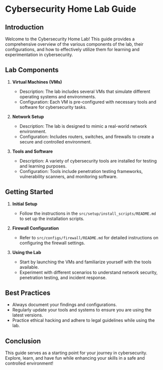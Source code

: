 # Cybersecurity Home Lab Guide

## Introduction
Welcome to the Cybersecurity Home Lab! This guide provides a comprehensive overview of the various components of the lab, their configurations, and how to effectively utilize them for learning and experimentation in cybersecurity.

## Lab Components
1. **Virtual Machines (VMs)**
   - Description: The lab includes several VMs that simulate different operating systems and environments.
   - Configuration: Each VM is pre-configured with necessary tools and software for cybersecurity tasks.

2. **Network Setup**
   - Description: The lab is designed to mimic a real-world network environment.
   - Configuration: Includes routers, switches, and firewalls to create a secure and controlled environment.

3. **Tools and Software**
   - Description: A variety of cybersecurity tools are installed for testing and learning purposes.
   - Configuration: Tools include penetration testing frameworks, vulnerability scanners, and monitoring software.

## Getting Started
1. **Initial Setup**
   - Follow the instructions in the `src/setup/install_scripts/README.md` to set up the installation scripts.
   
2. **Firewall Configuration**
   - Refer to `src/configs/firewall/README.md` for detailed instructions on configuring the firewall settings.

3. **Using the Lab**
   - Start by launching the VMs and familiarize yourself with the tools available.
   - Experiment with different scenarios to understand network security, penetration testing, and incident response.

## Best Practices
- Always document your findings and configurations.
- Regularly update your tools and systems to ensure you are using the latest versions.
- Practice ethical hacking and adhere to legal guidelines while using the lab.

## Conclusion
This guide serves as a starting point for your journey in cybersecurity. Explore, learn, and have fun while enhancing your skills in a safe and controlled environment!